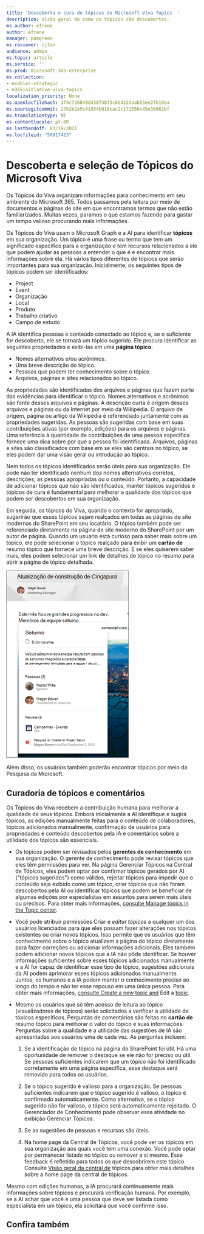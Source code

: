```yaml
---
title: 'Descoberta e cura de tópicos do Microsoft Viva Topics  '
description: Visão geral de como os tópicos são descobertos.
ms.author: efrene
author: efrene
manager: pamgreen
ms.reviewer: cjtan
audience: admin
ms.topic: article
ms.service: ''
ms.prod: microsoft-365-enterprise
ms.collection:
- enabler-strategic
- m365initiative-viva-topics
localization_priority: None
ms.openlocfilehash: 2f4c726849d438738f3c0d432daab53ee27b19ea
ms.sourcegitcommit: 27b2b2e5c41934b918cac2c171556c45e36661bf
ms.translationtype: MT
ms.contentlocale: pt-BR
ms.lasthandoff: 03/19/2021
ms.locfileid: "50917423"
---
```

# <a name="microsoft-viva-topics-discovery-and-curation"></a>Descoberta e seleção de Tópicos do Microsoft Viva 

Os Tópicos do Viva organizam informações para conhecimento em seu ambiente do Microsoft 365. Todos passamos pela leitura por meio de documentos e páginas de site em que encontramos termos que não estão familiarizados. Muitas vezes, paramos o que estamos fazendo para gastar um tempo valioso procurando mais informações.

Os Tópicos do Viva usam o Microsoft Graph e a AI para identificar **tópicos** em sua organização.  Um tópico é uma frase ou termo que tem um significado específico para a organização e tem recursos relacionados a ele que podem ajudar as pessoas a entender o que é e encontrar mais informações sobre ela. Há vários tipos diferentes de tópicos que serão importantes para sua organização. Inicialmente, os seguintes tipos de tópicos podem ser identificados:
- Project
- Event
- Organização
- Local
- Produto
- Trabalho criativo
- Campo de estudo

A IA identifica pessoas e conteúdo conectado ao tópico e, se o suficiente for descoberto, ele se tornará um tópico sugerido. Ele procura identificar as seguintes propriedades e exibi-las em uma **página tópico**:
- Nomes alternativos e/ou acrônimos.
- Uma breve descrição do tópico.
- Pessoas que podem ter conhecimento sobre o tópico.
- Arquivos, páginas e sites relacionados ao tópico.

As propriedades são identificadas dos arquivos e páginas que fazem parte das evidências para identificar o tópico. Nomes alternativos e acrônimos são fonte desses arquivos e páginas. A descrição curta é origem desses arquivos e páginas ou da Internet por meio da Wikipédia. O arquivo de origem, página ou artigo da Wikipédia é referenciado juntamente com as propriedades sugeridas. As pessoas são sugeridas com base em suas contribuições ativas (por exemplo, edições) para os arquivos e páginas. Uma referência à quantidade de contribuições de uma pessoa específica fornece uma dica sobre por que a pessoa foi identificada. Arquivos, páginas e sites são classificados com base em se eles são centrais no tópico, se eles podem dar uma visão geral ou introdução ao tópico. 

Nem todos os tópicos identificados serão úteis para sua organização. Ele pode não ter identificado nenhum dos nomes alternativos corretos, descrições, as pessoas apropriadas ou o conteúdo. Portanto, a capacidade de adicionar tópicos que não são identificados, manter tópicos sugeridos e tópicos de cura é fundamental para melhorar a qualidade dos tópicos que podem ser descobertos em sua organização.

Em seguida, os tópicos do Viva, quando o contexto for apropriado, sugerirão que esses tópicos sejam realçados em todas as páginas de site modernas do SharePoint em seu locatário. O tópico também pode ser referenciado diretamente na página de site moderno do SharePoint por um autor de página. Quando um usuário está curioso para saber mais sobre um tópico, ele pode selecionar o tópico realçado para exibir um **cartão de** resumo tópico que fornece uma breve descrição. E se eles quiserem saber mais, eles podem selecionar um link **de** detalhes de tópico no resumo para abrir a página de tópico detalhada.

![Destaques de tópicos](../media/knowledge-management/saturn.png) </br>

Além disso, os usuários também poderão encontrar tópicos por meio da Pesquisa da Microsoft.

## <a name="topic-curation-and-feedback"></a>Curadoria de tópicos e comentários

Os Tópicos do Viva recebem a contribuição humana para melhorar a qualidade de seus tópicos. Embora inicialmente a AI identifique e sugira tópicos, as edições manualmente feitas para o conteúdo de colaboradores, tópicos adicionados manualmente, confirmação de usuários para propriedades e conteúdo descobertos pela IA e comentários sobre a utilidade dos tópicos são essenciais.

- Os tópicos podem ser revisados pelos **gerentes de conhecimento** em sua organização. O gerente de conhecimento pode revisar tópicos que eles têm permissões para ver. Na página Gerenciar Tópicos na Central de Tópicos, eles podem optar por confirmar tópicos gerados por AI ("tópicos sugeridos") como válidos, rejeitar tópicos para impedir que o conteúdo seja exibido como um tópico, criar tópicos que não foram descobertos pela AI ou identificar tópicos que podem se beneficiar de algumas edições por especialistas em assuntos para serem mais úteis ou precisos. Para obter mais informações, [consulte Manage topics in the Topic center](manage-topics.md).

- Você pode atribuir permissões Criar e *editar tópicos* a qualquer um dos usuários licenciados para que eles possam fazer alterações nos tópicos existentes ou criar novos tópicos. Isso permite que os usuários que têm conhecimento sobre o tópico atualizem a página do tópico diretamente para fazer correções ou adicionar informações adicionais. Eles também podem adicionar novos tópicos que a IA não pôde identificar. Se houver informações suficientes sobre esses tópicos adicionados manualmente e a AI for capaz de identificar esse tipo de tópico, sugestões adicionais da AI podem aprimorar esses tópicos adicionados manualmente. Juntos, os humanos e a IA podem manter o conhecimento preciso ao longo do tempo e não ter esse repouso em uma única pessoa. Para obter mais informações, [consulte Create a new topic and](./create-a-topic.md) Edit a [topic](./edit-a-topic.md).

- Mesmo os usuários que só têm acesso de leitura ao tópico (visualizadores de tópicos) serão solicitados a verificar a utilidade de tópicos específicos. Perguntas de comentários são feitas no **cartão de** resumo tópico para melhorar o valor do tópico e suas informações. Perguntas sobre a qualidade e a utilidade das sugestões de IA são apresentadas aos usuários uma de cada vez. As perguntas incluem:</br>

    1. Se a identificação do tópico na página do SharePoint foi útil. Há uma oportunidade de remover o destaque se ele não for preciso ou útil. Se pessoas suficientes indicarem que um tópico não foi identificado corretamente em uma página específica, esse destaque será removido para todos os usuários. 

    2. Se o tópico sugerido é valioso para a organização. Se pessoas suficientes indicarem que o tópico sugerido é valioso, o tópico é confirmado automaticamente. Como alternativa, se o tópico sugerido não for valioso, o tópico será automaticamente rejeitado. O Gerenciador de Conhecimento pode observar essa atividade no exibição Gerenciar Tópicos.

    3. Se as sugestões de pessoas e recursos são úteis.

    4. Na home page da Central de Tópicos, você pode ver os tópicos em sua organização aos quais você tem uma conexão. Você pode optar por permanecer listado no tópico ou remover a si mesmo. Esse feedback é refletido para todos os que descobrirem este tópico. Consulte [Visão geral da central de](./topic-center-overview.md) tópicos para obter mais detalhes sobre a home page da central de tópicos.

Mesmo com edições humanas, a IA procurará continuamente mais informações sobre tópicos e procurará verificação humana. Por exemplo, se a AI achar que você é uma pessoa que deve ser listada como especialista em um tópico, ela solicitará que você confirme isso. 


## <a name="see-also"></a>Confira também